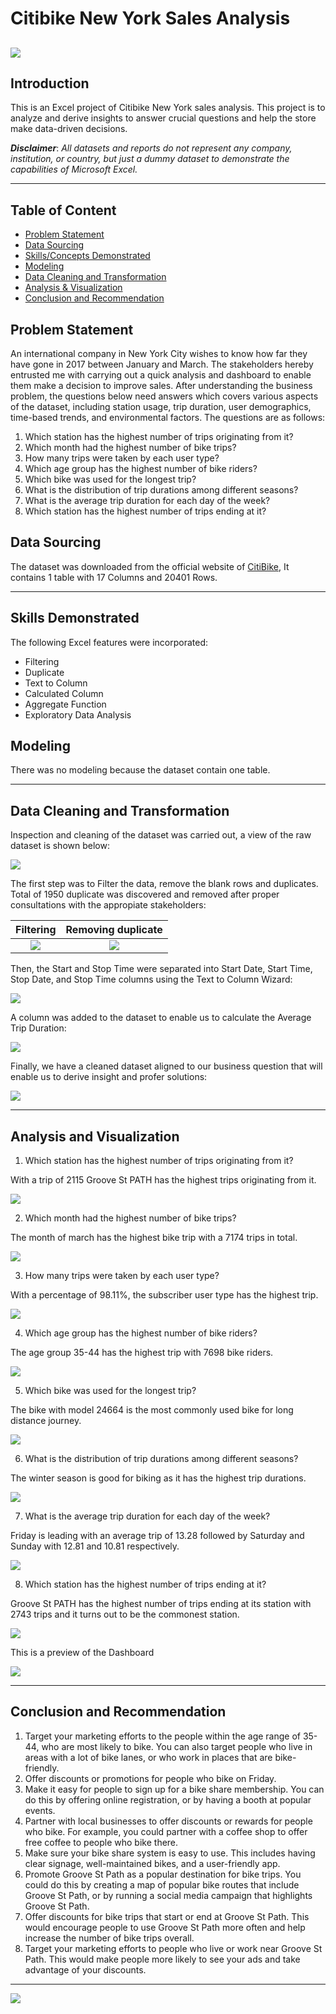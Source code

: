 # Citibike New York Sales Analysis

![](Header.jpg)
---

## Introduction

This is an Excel project of Citibike New York sales analysis. 
This project is to analyze and derive insights to answer crucial questions and help the store make data-driven decisions.

**_Disclaimer_**: _All datasets and reports do not represent any company, institution, or country, but just a dummy dataset to demonstrate the capabilities of Microsoft Excel._

---

## Table of Content
  - [Problem Statement](#problem-statement)
  - [Data Sourcing](#data-sourcing)
  - [Skills/Concepts Demonstrated](#skills-demonstrated)
  - [Modeling](#modeling)
  - [Data Cleaning and Transformation](#data-cleaning-and-transformation)
  - [Analysis & Visualization](#analysis-and-visualization)
  - [Conclusion and Recommendation](#conclusion-and-recommendation)
  

## Problem Statement

An international company in New York City wishes to know how far they have gone in 2017 between January and March. The stakeholders hereby entrusted me with carrying out a quick analysis and dashboard to enable them make a decision to improve sales. After understanding the business problem, the questions below need answers which covers various aspects of the dataset, including station usage, trip duration, user demographics, time-based trends, and environmental factors. The questions are as follows:

1. Which station has the highest number of trips originating from it?
2. Which month had the highest number of bike trips?
3. How many trips were taken by each user type?
4. Which age group has the highest number of bike riders?
5. Which bike was used for the longest trip?
6. What is the distribution of trip durations among different seasons?
7. What is the average trip duration for each day of the week?
8. Which station has the highest number of trips ending at it?

## Data Sourcing

The dataset was downloaded from the official website of [CitiBike](https://citibikenyc.com/homepage),
It contains 1 table with 17 Columns and 20401 Rows.

---

## Skills Demonstrated

The following Excel features were incorporated:
- Filtering
- Duplicate
- Text to Column
- Calculated Column
- Aggregate Function
- Exploratory Data Analysis

## Modeling

There was no modeling because the dataset contain one table.

---

## Data Cleaning and Transformation

Inspection and cleaning of the dataset was carried out, a view of the raw dataset is shown below:

![](RawData.jpg)

The first step was to Filter the data, remove the blank rows and duplicates. 
Total of 1950 duplicate was discovered and removed after proper consultations with the appropiate stakeholders:

Filtering                               | Removing duplicate
:--------------------------------------:|:----------------------------------:
![](Filter.jpg)                         |   ![](RemovingDuplicates.jpg)

Then, the Start and Stop Time were separated into Start Date, Start Time, Stop Date, and Stop Time columns using the Text to Column Wizard:

![](SplittingColumn.jpg)

A column was added to the dataset to enable us to calculate the Average Trip Duration:

![](AverageTripDurationColumn.jpg)

Finally, we have a cleaned dataset aligned to our business question that will enable us to derive insight and profer solutions:

![](CleanedData.jpg)

---

## Analysis and Visualization

1. Which station has the highest number of trips originating from it?

With a trip of 2115 Groove St PATH has the highest trips originating from it. 

![](Top_10_Start_Station.jpg)

2. Which month had the highest number of bike trips?

The month of march has the highest bike trip with a 7174 trips in total.

![](Month.jpg)

3. How many trips were taken by each user type?

With a percentage of 98.11%, the subscriber user type has the highest trip. 

![](UserType.jpg)

4. Which age group has the highest number of bike riders?

The age group 35-44 has the highest trip with 7698 bike riders.

![](AgeGroup.jpg)

5. Which bike was used for the longest trip?

The bike with model 24664 is the most commonly used bike for long distance journey.

![](BikeModels.jpg)

6. What is the distribution of trip durations among different seasons?

The winter season is good for biking as it has the highest trip durations.

![](Trip_Duration_in_Season.jpg)

7. What is the average trip duration for each day of the week?

Friday is leading with an average trip of 13.28 followed by Saturday and Sunday with 12.81 and 10.81 respectively. 

![](Avearage_Trip_Duration_of_each_Day_of_the_Week.jpg)

8. Which station has the highest number of trips ending at it?

Groove St PATH has the highest number of trips ending at its station with 2743 trips and it turns out to be the commonest station.

![](ENDSTATION.png)

This is a preview of the Dashboard

![](DashBoard.jpg)

---

## Conclusion and Recommendation

1. Target your marketing efforts to the people within the age range of 35-44, who are most likely to bike. You can also target people who live in areas with a lot of bike lanes, or who work in places that are bike-friendly.
2. Offer discounts or promotions for people who bike on Friday. 
3. Make it easy for people to sign up for a bike share membership. You can do this by offering online registration, or by having a booth at popular events.
4. Partner with local businesses to offer discounts or rewards for people who bike. For example, you could partner with a coffee shop to offer free coffee to people who bike there.
5. Make sure your bike share system is easy to use. This includes having clear signage, well-maintained bikes, and a user-friendly app.
6. Promote Groove St Path as a popular destination for bike trips. You could do this by creating a map of popular bike routes that include Groove St Path, or by running a social media campaign that highlights Groove St Path.
7. Offer discounts for bike trips that start or end at Groove St Path. This would encourage people to use Groove St Path more often and help increase the number of bike trips overall.
8. Target your marketing efforts to people who live or work near Groove St Path. This would make people more likely to see your ads and take advantage of your discounts.

---

![](ThankYou)
